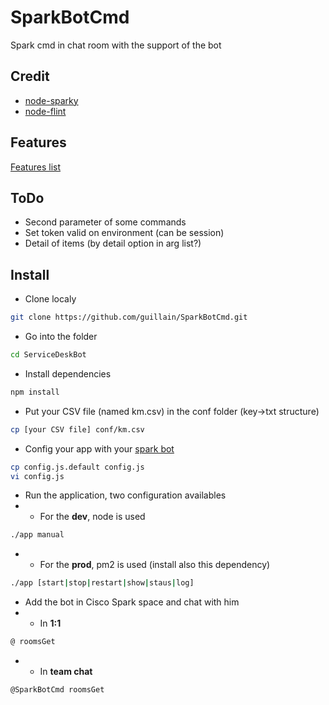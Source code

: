 # SparkBotCmd
Spark cmd in chat room with the support of the bot

## Credit
* [node-sparky](https://www.npmjs.com/package/node-sparky)
* [node-flint](https://www.npmjs.com/package/node-flint)


## Features
[Features list](FEATURES.md)

## ToDo
* Second parameter of some commands
* Set token valid on environment (can be session)
* Detail of items (by detail option in arg list?)

## Install
* Clone localy
```bash
git clone https://github.com/guillain/SparkBotCmd.git
```
* Go into the folder
```bash
cd ServiceDeskBot
```
* Install dependencies
```bash
npm install
```
* Put your CSV file (named km.csv) in the conf folder (key->txt structure)
```bash
cp [your CSV file] conf/km.csv
```
* Config your app with your [spark bot](https://developer.ciscospark.com/apps.html)
```bash
cp config.js.default config.js
vi config.js
```
* Run the application, two configuration availables
* * For the **dev**, node is used
```bash
./app manual
```
* * For the **prod**, pm2 is used (install also this dependency)
```bash
./app [start|stop|restart|show|staus|log]
```
* Add the bot in Cisco Spark space and chat with him
* * In **1:1**
```bash
@ roomsGet
```
* * In **team chat**
```bash
@SparkBotCmd roomsGet
```

